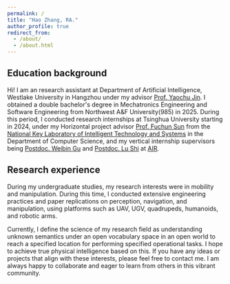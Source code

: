 ```yaml
---
permalink: /
title: "Hao Zhang, RA."
author_profile: true
redirect_from: 
  - /about/
  - /about.html
---
```


## Education background
Hi! I am an research assistant at Department of Artificial Intelligence, Westlake University in Hangzhou under my advisor [Prof. Yaochu Jin](https://en.westlake.edu.cn/faculty/yaochu-jin.html). I obtained a double bachelor's degree in Mechatronics Engineering and Software Engineering from Northwest A&F University(985) in 2025. During this period, I conducted research internships at Tsinghua University starting in 2024, under my Horizontal project advisor [Prof. Fuchun Sun](https://www.cs.tsinghua.edu.cn/info/1121/3555.htm) from the [National Key Laboratory of Intelligent Technology and Systems](https://www.cs.tsinghua.edu.cn/info/1061/1023.htm) in the Department of Computer Science, and my vertical internship supervisors being [Postdoc. Weibin Gu](https://scholar.google.com/citations?user=PDP31hEAAAAJ&hl=en) and [Postdoc. Lu Shi](https://scholar.google.com.hk/citations?hl=zh-CN&user=GhAmKBQAAAAJ) at [AIR](https://air.tsinghua.edu.cn/).

## Research experience
During my undergraduate studies, my research interests were in mobility and manipulation. During this time, I conducted extensive engineering practices and paper replications on perception, navigation, and manipulation, using platforms such as UAV, UGV, quadrupeds, humanoids, and robotic arms.

Currently, I define the science of my research field as understanding unknown semantics under an open vocabulary space in an open world to reach a specified location for performing specified operational tasks. I hope to achieve true physical intelligence based on this. If you have any ideas or projects that align with these interests, please feel free to contact me. I am always happy to collaborate and eager to learn from others in this vibrant community.

